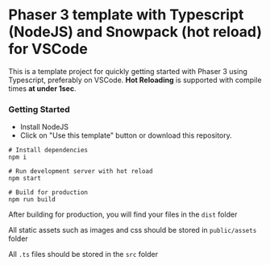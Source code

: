 # Phaser 3 template with Typescript (NodeJS) and Snowpack (hot reload) for VSCode

This is a template project for quickly getting started with Phaser 3 using Typescript, preferably on VSCode.
**Hot Reloading** is supported with compile times **at under 1sec**.

### Getting Started

-   Install NodeJS
-   Click on "Use this template" button or download this repository.

```
# Install dependencies
npm i

# Run development server with hot reload
npm start

# Build for production
npm run build
```

After building for production, you will find your files in the `dist` folder

All static assets such as images and css should be stored in `public/assets` folder

All `.ts` files should be stored in the `src` folder

